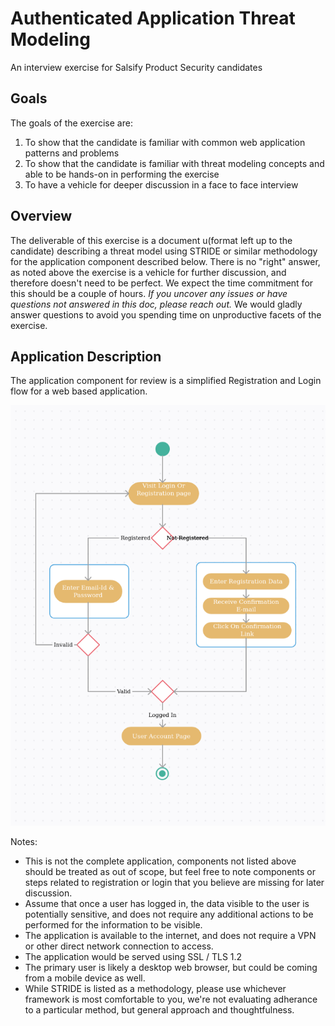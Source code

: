 # Authenticated Application Threat Modeling
An interview exercise for Salsify Product Security candidates

## Goals
The goals of the exercise are:

1. To show that the candidate is familiar with common web application patterns and problems
2. To show that the candidate is familiar with threat modeling concepts and able to be hands-on in performing the exercise
3. To have a vehicle for deeper discussion in a face to face interview

## Overview
The deliverable of this exercise is a document u(format left up to the candidate) describing a threat model using STRIDE or similar methodology for the application component described below. There is no "right" answer, as noted above the exercise is a vehicle for further discussion, and therefore doesn't need to be perfect. We expect the time commitment for this should be a couple of hours. *If you uncover any issues or have questions not answered in this doc, please reach out.* We would gladly answer questions to avoid you spending time on unproductive facets of the exercise.

## Application Description
The application component for review is a simplified Registration and Login flow for a web based application.

![Simple Application Diagram](diagram.png)

Notes:
* This is not the complete application, components not listed above should be treated as out of scope, but feel free to note components or steps related to registration or login that you believe are missing for later discussion.
* Assume that once a user has logged in, the data visible to the user is potentially sensitive, and does not require any additional actions to be performed for the information to be visible. 
* The application is available to the internet, and does not require a VPN or other direct network connection to access.
* The application would be served using SSL / TLS 1.2
* The primary user is likely a desktop web browser, but could be coming from a mobile device as well.
* While STRIDE is listed as a methodology, please use whichever framework is most comfortable to you, we're not evaluating adherance to a particular method, but general approach and thoughtfulness. 


